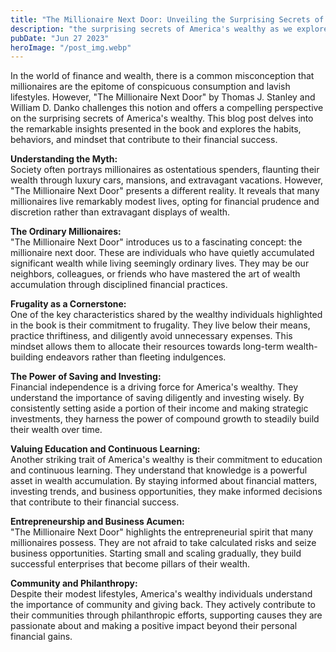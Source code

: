 ```yaml
---
title: "The Millionaire Next Door: Unveiling the Surprising Secrets of America's Wealthy"
description: "the surprising secrets of America's wealthy as we explore the insights from \"The Millionaire Next Door,\" revealing the habits, mindset, and behaviors that contribute to their financial success..."
pubDate: "Jun 27 2023"
heroImage: "/post_img.webp"
---
```

In the world of finance and wealth, there is a common misconception that millionaires are the epitome of conspicuous consumption and lavish lifestyles. However, "The Millionaire Next Door" by Thomas J. Stanley and William D. Danko challenges this notion and offers a compelling perspective on the surprising secrets of America's wealthy. This blog post delves into the remarkable insights presented in the book and explores the habits, behaviors, and mindset that contribute to their financial success.

**Understanding the Myth:**  
Society often portrays millionaires as ostentatious spenders, flaunting their wealth through luxury cars, mansions, and extravagant vacations. However, "The Millionaire Next Door" presents a different reality. It reveals that many millionaires live remarkably modest lives, opting for financial prudence and discretion rather than extravagant displays of wealth.

**The Ordinary Millionaires:**  
"The Millionaire Next Door" introduces us to a fascinating concept: the millionaire next door. These are individuals who have quietly accumulated significant wealth while living seemingly ordinary lives. They may be our neighbors, colleagues, or friends who have mastered the art of wealth accumulation through disciplined financial practices.

**Frugality as a Cornerstone:**  
One of the key characteristics shared by the wealthy individuals highlighted in the book is their commitment to frugality. They live below their means, practice thriftiness, and diligently avoid unnecessary expenses. This mindset allows them to allocate their resources towards long-term wealth-building endeavors rather than fleeting indulgences.

**The Power of Saving and Investing:**  
Financial independence is a driving force for America's wealthy. They understand the importance of saving diligently and investing wisely. By consistently setting aside a portion of their income and making strategic investments, they harness the power of compound growth to steadily build their wealth over time.

**Valuing Education and Continuous Learning:**  
Another striking trait of America's wealthy is their commitment to education and continuous learning. They understand that knowledge is a powerful asset in wealth accumulation. By staying informed about financial matters, investing trends, and business opportunities, they make informed decisions that contribute to their financial success.

**Entrepreneurship and Business Acumen:**  
"The Millionaire Next Door" highlights the entrepreneurial spirit that many millionaires possess. They are not afraid to take calculated risks and seize business opportunities. Starting small and scaling gradually, they build successful enterprises that become pillars of their wealth.

**Community and Philanthropy:**  
Despite their modest lifestyles, America's wealthy individuals understand the importance of community and giving back. They actively contribute to their communities through philanthropic efforts, supporting causes they are passionate about and making a positive impact beyond their personal financial gains.